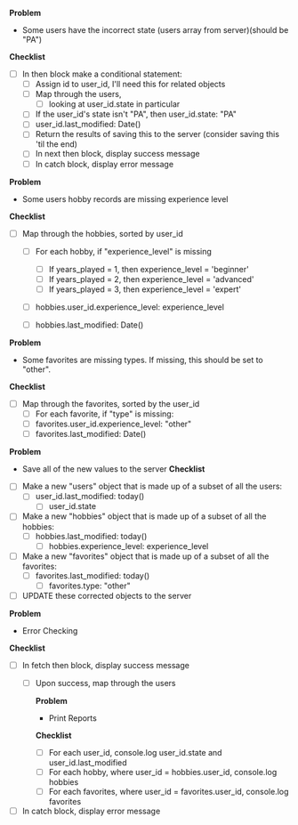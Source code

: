 **Problem**
- Some users have the incorrect state (users array from server)(should be "PA")

**Checklist**
- [ ] In then block make a conditional statement:
  - [ ] Assign id to user_id, I'll need this for related objects
  - [ ] Map through the users, 
    - [ ] looking at user_id.state in particular
  - [ ] If the user_id's state isn't "PA", then user_id.state: "PA"
  - [ ] user_id.last_modified: Date()
  - [ ] Return the results of saving this to the server (consider saving this 'til the end)
  - [ ] In next then block, display success message
  - [ ] In catch block, display error message

**Problem**
- Some users hobby records are missing experience level

**Checklist**
- [ ] Map through the hobbies, sorted by user_id
  - [ ] For each hobby, if "experience_level" is missing
    - [ ] If years_played = 1, then experience_level = 'beginner'
    - [ ] If years_played = 2, then experience_level = 'advanced'
    - [ ] If years_played = 3, then experience_level = 'expert'
  - [ ] hobbies.user_id.experience_level: experience_level
  - [ ] hobbies.last_modified: Date()
  

**Problem**
- Some favorites are missing types. If missing, this should be set to "other".

**Checklist**
- [ ] Map through the favorites, sorted by the user_id
  - [ ] For each favorite, if "type" is missing:
  - [ ] favorites.user_id.experience_level: "other"
  - [ ] favorites.last_modified: Date()
  
**Problem**
- Save all of the new values to the server
**Checklist**
- [ ] Make a new "users" object that is made up of a subset of all the users:
  - [ ] user_id.last_modified: today()
    - [ ] user_id.state

- [ ] Make a new "hobbies" object that is made up of a subset of all the hobbies:
  - [ ] hobbies.last_modified: today()
    - [ ] hobbies.experience_level: experience_level

- [ ] Make a new "favorites" object that is made up of a subset of all the favorites:
  - [ ] favorites.last_modified: today()
    - [ ] favorites.type: "other"

- [ ] UPDATE these corrected objects to the server

**Problem**
- Error Checking

**Checklist**
   
- [ ] In fetch then block, display success message
  - [ ] Upon success, map through the users
  
     **Problem**
     - Print Reports

    **Checklist**
    - [ ] For each user_id, console.log user_id.state and user_id.last_modified
    - [ ] For each hobby,     where user_id = hobbies.user_id,   console.log hobbies
    - [ ] For each favorites, where user_id = favorites.user_id, console.log favorites

- [ ] In catch block, display error message
